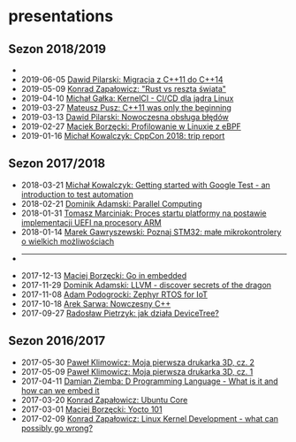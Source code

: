# presentations

## Sezon 2018/2019
* 
* 2019-06-05 [Dawid Pilarski: Migracja z C++11 do C++14](./2019-06-05/Cpp14_migration.pdf)
* 2019-05-09 [Konrad Zapałowicz: "Rust vs reszta świata"]()
* 2019-04-10 [Michał Gałka: KernelCI - CI/CD dla jądra Linux]()
* 2019-03-27 [Mateusz Pusz: C++11 was only the beginning]()
* 2019-03-13 [Dawid Pilarski: Nowoczesna obsługa błędów](./2019-03-13/error_handling.pdf)
* 2019-02-27 [Maciek Borzęcki: Profilowanie w Linuxie z eBPF]()
* 2019-01-16 [Michał Kowalczyk: CppCon 2018: trip report]()

## Sezon 2017/2018
* 2018-03-21 [Michał Kowalczyk: Getting started with Google Test - an introduction to test automation]()
* 2018-02-21 [Dominik Adamski: Parallel Computing](./2018-02-21/ParallelComputing.pdf)
* 2018-01-31 [Tomasz Marciniak: Proces startu platformy na postawie implementacji UEFI na procesory ARM](./2018-01-31/UefiBeagle.pdf)
* 2018-01-14 [Marek Gawryszewski: Poznaj STM32: małe mikrokontrolery o wielkich możliwościach]()
* ----------
* 2017-12-13 [Maciej Borzęcki: Go in embedded](./2017-12-13/README.md)
* 2017-11-29 [Dominik Adamski: LLVM - discover secrets of the dragon](./2017-11-29/llvm_presentation.pdf)
* 2017-11-08 [Adam Podogrocki: Zephyr RTOS for IoT](./2017-11-08/Zephyr_RTOS.pdf)
* 2017-10-18 [Arek Sarwa: Nowczesny C++](./2017-10-18/ModernCpp.pdf)
* 2017-09-27 [Radosław Pietrzyk: jak działa DeviceTree?](./2017-09-27/DeviceTreeInLinux.pdf)

## Sezon 2016/2017
* 2017-05-30 [Paweł Klimowicz: Moja pierwsza drukarka 3D, cz. 2]()
* 2017-05-09 [Paweł Klimowicz: Moja pierwsza drukarka 3D, cz. 1]()
* 2017-04-11 [Damian Ziemba: D Programming Language - What is it and how can we embed it](./2017-04-11/prezentacja/cehug_prez.pdf)
* 2017-03-20 [Konrad Zapałowicz: Ubuntu Core]()
* 2017-03-01 [Maciej Borzęcki: Yocto 101](./2017-03-01/Yocto_101.pdf)
* 2017-02-09 [Konrad Zapałowicz: Linux Kernel Development - what can possibly go wrong?](./2017-02-09/Linux_Kernel_Development_what_can_possibly_go_wrong.pdf)
